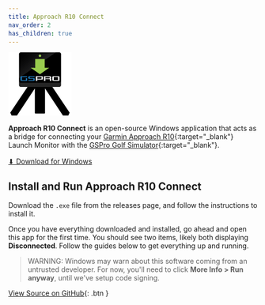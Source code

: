 ```yaml
---
title: Approach R10 Connect
nav_order: 2
has_children: true
---
```


<img src="/assets/approach_r10_connect.png" style="width: 128px" />

**Approach R10 Connect** is an open-source Windows application that acts as a bridge for connecting your [Garmin Approach R10](https://www.garmin.com/en-US/p/695391){:target="\_blank"} Launch Monitor with the [GSPro Golf Simulator](https://gsprogolf.com/){:target="\_blank"}.

<p style="margin-top: 1rem;">
  <a class="btn" href="https://github.com/dudewheresmycode/gspro-openconnect-approach-r10/releases/latest" target="\_blank">⬇ Download for Windows</a>
</p>

## Install and Run Approach R10 Connect

Download the `.exe` file from the releases page, and follow the instructions to install it.

Once you have everything downloaded and installed, go ahead and open this app for the first time. You should see two items, likely both displaying **Disconnected**. Follow the guides below to get everything up and running.

> WARNING: Windows may warn about this software coming from an untrusted developer. For now, you'll need to click **More Info > Run anyway**, until we've setup code signing.

[View Source on GitHub](https://github.com/dudewheresmycode/gspro-openconnect-approach-r10){: .btn }
